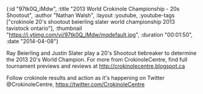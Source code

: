 {:id "97tk0Q_iMdw",
 :title "2013 World Crokinole Championship - 20s Shootout",
 :author "Nathan Walsh",
 :layout :youtube,
 :youtube-tags
 ["crokinole 20's shootout beierling slater world championship 2013 tavistock ontario"],
 :thumbnail "https://i.ytimg.com/vi/97tk0Q_iMdw/mqdefault.jpg",
 :duration "00:01:50",
 :date "2014-04-08"}

Ray Beierling and Justin Slater play a 20's Shootout tiebreaker to determine the 2013 20's World Champion. For more from CrokinoleCentre, find full tournament previews and reviews at http://crokinolecentre.blogspot.ca

Follow crokinole results and action as it's happening on Twitter @CrokinoleCentre, https://twitter.com/CrokinoleCentre
